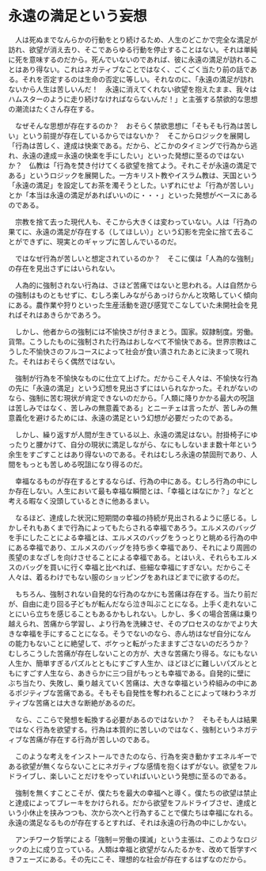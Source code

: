 # 永遠の満足という妄想

　人は死ぬまでなんらかの行動をとり続けるため、人生のどこかで完全な満足が訪れ、欲望が消え去り、そこであらゆる行動を停止することはない。それは単純に死を意味するのだから。死んでいないのであれば、彼に永遠の満足が訪れることはあり得ない。これはネガティブなことではなく、ごくごく当たり前の話である。それを否定するのは生命の否定に等しい。それなのに、「永遠の満足が訪れないから人生は苦しいんだ！　永遠に消えてくれない欲望を抱えたまま、我々はハムスターのように走り続けなければならないんだ！」と主張する禁欲的な思想の潮流はたくさん存在する。

　なぜそんな思想が存在するのか？　おそらく禁欲思想に「そもそも行為は苦しい」という前提が存在しているからではないか？　そこからロジックを展開し「行為は苦しく、達成は快楽である。だから、どこかのタイミングで行為から逃れ、永遠の達成＝永遠の快楽を手にしたい」といった発想に至るのではないか？　仏教は「行為を焚き付けてくる欲望を捨てよう。それこそが永遠の満足である」というロジックを展開した。一方キリスト教やイスラム教は、天国という「永遠の満足」を設定してお茶を濁そうとした。いずれにせよ「行為が苦しい」とか「本当は永遠の満足があればいいのに・・・」といった発想がベースにあるのである。

　宗教を捨て去った現代人も、そこから大きくは変わっていない。人は「行為の果てに、永遠の満足が存在する（してほしい）」という幻影を完全に捨て去ることができずに、現実とのギャップに苦しんでいるのだ。

　ではなぜ行為が苦しいと想定されているのか？　そこに僕は「人為的な強制」の存在を見出さずにはいられない。

　人為的に強制されない行為は、さほど苦痛ではないと思われる。人は自然からの強制はものともせずに、むしろ楽しみながらあっけらかんと攻略していく傾向にある。農作業や狩りといった生産活動を遊び感覚でこなしていた未開社会を見ればそれはあきらかであろう。

　しかし、他者からの強制には不愉快さが付きまとう。国家。奴隷制度。労働。貨幣。こうしたものに強制された行為はおしなべて不愉快である。世界宗教はこうした不愉快さのフルコースによって社会が食い潰されたあとに決まって現れた。それはおそらく偶然ではない。

　強制が行為を不愉快なものに仕立て上げた。だからこそ人々は、不愉快な行為の先に「永遠の満足」という幻想を見出さずにはいられなかった。それがないのなら、強制に苦む現状が肯定できないのだから。「人類に降りかかる最大の呪詛は苦しみではなく、苦しみの無意義である」とニーチェは言ったが、苦しみの無意義化を避けるためには、永遠の満足という幻想が必要だったのである。

　しかし、繰り返すが人間が生きている以上、永遠の満足はない。肘掛椅子にゆったりと腰かけて、自分の現状に満足しながら、なにもしないまま数十年という余生をすごすことはあり得ないのである。それはむしろ永遠の禁固刑であり、人間をもっとも苦しめる呪詛になり得るのだ。

　幸福なるものが存在するとするならば、行為の中にある。むしろ行為の中にしか存在しない。人生において最も幸福な瞬間とは、「幸福とはなにか？」などと考える暇なく没頭しているときに他あるまい。

　なるほど、達成した状況に短期間の幸福の持続が見出されるように感じる。しかしそれもあくまで行為によってもたらされる幸福であろう。エルメスのバッグを手にしたことによる幸福とは、エルメスのバッグをうっとりと眺める行為の中にある幸福であり、エルメスのバッグを持ち歩く幸福であり、それにより周囲の羨望のまなざしを向けさせることによる幸福である。とはいえ、それらもエルメスのバッグを買いに行く幸福と比べれば、些細な幸福にすぎない。だからこそ人々は、着るわけでもない服のショッピングをあれほどまでに欲するのだ。

　もちろん、強制されない自発的な行為のなかにも苦痛は存在する。当たり前だが、自由に走り回る子どもが転んだなら泣き叫ぶことになる。上手く走れないことにいら立ちを感じることもあるかもしれない。しかし、多くの場合苦痛は乗り越えられ、苦痛から学習し、より行為を洗練させ、そのプロセスのなかでより大きな幸福を手にすることになる。そうでないのなら、赤ん坊はなぜ自分になんの能力もないことに絶望して、ボケっと転がったまますごさないのだろうか？　むしろこうした苦痛が存在しないことの方が、大きな苦痛たり得る。なにもない人生か、簡単すぎるパズルとともにすごす人生か、ほどほどに難しいパズルとともにすごす人生なら、あきらかに三つ目がもっとも幸福である。自発的に壁にぶち当たり、失敗し、乗り越えていく苦痛は、大きな幸福という枠組みの中にあるポジティブな苦痛である。そもそも自発性を奪われることによって味わうネガティブな苦痛とは大きな断絶があるのだ。

　なら、ここらで発想を転換する必要があるのではないか？　そもそも人は結果ではなく行為を欲望する。行為は本質的に苦しいのではなく、強制というネガティブな苦痛が存在する行為が苦しいのである。

　このような考えをインストールできたのなら、行為を突き動かすエネルギーである欲望が無くならないことにネガティブな感情を抱くはずがない。欲望をフルドライブし、楽しいことだけをやっていればいいという発想に至るのである。

　強制を無くすことこそが、僕たちを最大の幸福へと導く。僕たちの欲望は禁止と達成によってブレーキをかけられる。だから欲望をフルドライブさせ、達成という小休止を挟みつつも、次から次へと行為することで僕たちは幸福になれる。永遠の満足なるものが存在するとすれば、それは永遠の行為の中にしかない。

　アンチワーク哲学による「強制＝労働の撲滅」という主張は、このようなロジックの上に成り立っている。人類は幸福と欲望がなんたるかを、改めて哲学すべきフェーズにある。その先にこそ、理想的な社会が存在するはずなのだから。